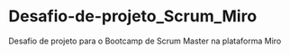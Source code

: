 # Desafio-de-projeto_Scrum_Miro
Desafio de projeto para o Bootcamp de Scrum Master na plataforma Miro
